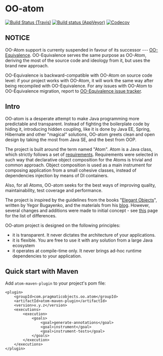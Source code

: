 # OO-atom

[![Build Status (Travis)](https://img.shields.io/travis/pragmatic-objects/oo-atom/master.svg)](https://travis-ci.org/pragmatic-objects/oo-atom)
[![Build status (AppVeyor)](https://ci.appveyor.com/api/projects/status/sumvi0c7teo9oq94?svg=true)](https://ci.appveyor.com/project/skapral/oo-atom)
[![Codecov](https://codecov.io/gh/pragmatic-objects/oo-atom/branch/master/graph/badge.svg)](https://codecov.io/gh/pragmatic-objects/oo-atom)

## NOTICE

OO-Atom support is currenty suspended in favour of its successor --- [OO-Equivalence](https://github.com/pragmatic-objects/oo-equivalence). OO-Equivalence serves the same purpose as OO-Atom, deriving the most of the source code and ideology from it, but uses the brand new approach.

OO-Equivalence is backward-compatible with OO-Atom on source code level: if your project works with OO-Atom, it will work the same way after being recompiled with OO-Equivalence. For any issues with OO-Atom to OO-Equivalence migration, report to [OO-Equivalence issue tracker](https://github.com/pragmatic-objects/oo-equivalence/issues).

## Intro

OO-atom is a desperate attempt to make Java programming more predictable and transparent.
Instead of fighting the boilerplate code by hiding it, introducing hidden coupling, like it is done by Java EE, Spring, 
Hibernate and other "magical" solutions, OO-atom greets clean and open design by taking the most from Java SE, and the
best from OOP.

The project is built around the term named "Atom". Atom is a Java class, which strictly follows a set 
of [requirements](docs/ATOM_SPECIFICATION.md). Requirements were selected in such way that declarative object composition 
for the Atoms is trivial and common approach. Object composition is used as a main instrument for composing application
from a small cohesive classes, instead of dependencies injection by means of DI containers.

Also, for all Atoms, OO-atom seeks for the best ways of improving quality, maintainability, test coverage 
and performance.

The project is inspired by the guidelines from the books "[Elegant Objects](http://www.yegor256.com/elegant-objects.html)",
written by Yegor Bugayenko, and the materials from his [blog](http://www.yegor256.com/tag/oop.html).
However, several changes and additions were made to initial concept - see [this](docs/ATOMS_VS_EO.md) page for the 
list of differences.

OO-atom project is designed on the following principles:
- it is transparent. It never dictates the architecture of your applications.
- it is flexible. You are free to use it with any solution from a large Java ecosystem
- it operates at compile-time only. It never brings ad-hoc runtime dependencies to your application.

## Quick start with Maven

Add `atom-maven-plugin` to your project's pom file:

```
<plugin>
    <groupId>com.pragmaticobjects.oo.atom</groupId>
    <artifactId>atom-maven-plugin</artifactId>
    <version>x.y.z</version>
    <executions>
        <execution>
            <goals>
                <goal>generate-annotations</goal>
                <goal>instrument</goal>
                <goal>instrument-tests</goal>
            </goals>
        </execution>
    </executions>
</plugin>
```
